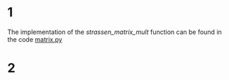 # 1
The implementation of the *strassen_matrix_mult* function can be found in the code [matrix.py](matrix.py)
# 2
